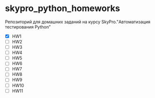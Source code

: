 # skypro_python_homeworks
Репозиторий для домашних заданий на курсу SkyPro."Автоматизация тестирования Python” <br>
- [x] HW1
- [ ] HW2
- [ ] HW3
- [ ] HW4
- [ ] HW5
- [ ] HW6
- [ ] HW7
- [ ] HW8
- [ ] HW9
- [ ] HW10
- [ ] HW11
